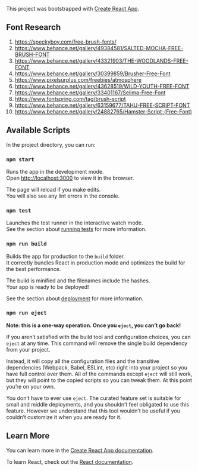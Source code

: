 This project was bootstrapped with [Create React App](https://github.com/facebook/create-react-app).

## Font Research

1. https://speckyboy.com/free-brush-fonts/
1. https://www.behance.net/gallery/49384581/SALTED-MOCHA-FREE-BRUSH-FONT
1. https://www.behance.net/gallery/43321903/THE-WOODLANDS-FREE-FONT
1. https://www.behance.net/gallery/30399859/Brusher-Free-Font
1. https://www.pixelsurplus.com/freebies/atmosphere
1. https://www.behance.net/gallery/43628519/WILD-YOUTH-FREE-FONT
1. https://www.behance.net/gallery/33401167/Selima-Free-Font
1. https://www.fontspring.com/tag/brush-script
1. https://www.behance.net/gallery/63159677/TAHU-FREE-SCRIPT-FONT
1. https://www.behance.net/gallery/24882765/Hamster-Script-(Free-Font)

## Available Scripts

In the project directory, you can run:

### `npm start`

Runs the app in the development mode.<br>
Open [http://localhost:3000](http://localhost:3000) to view it in the browser.

The page will reload if you make edits.<br>
You will also see any lint errors in the console.

### `npm test`

Launches the test runner in the interactive watch mode.<br>
See the section about [running tests](https://facebook.github.io/create-react-app/docs/running-tests) for more information.

### `npm run build`

Builds the app for production to the `build` folder.<br>
It correctly bundles React in production mode and optimizes the build for the best performance.

The build is minified and the filenames include the hashes.<br>
Your app is ready to be deployed!

See the section about [deployment](https://facebook.github.io/create-react-app/docs/deployment) for more information.

### `npm run eject`

**Note: this is a one-way operation. Once you `eject`, you can’t go back!**

If you aren’t satisfied with the build tool and configuration choices, you can `eject` at any time. This command will remove the single build dependency from your project.

Instead, it will copy all the configuration files and the transitive dependencies (Webpack, Babel, ESLint, etc) right into your project so you have full control over them. All of the commands except `eject` will still work, but they will point to the copied scripts so you can tweak them. At this point you’re on your own.

You don’t have to ever use `eject`. The curated feature set is suitable for small and middle deployments, and you shouldn’t feel obligated to use this feature. However we understand that this tool wouldn’t be useful if you couldn’t customize it when you are ready for it.

## Learn More

You can learn more in the [Create React App documentation](https://facebook.github.io/create-react-app/docs/getting-started).

To learn React, check out the [React documentation](https://reactjs.org/).
